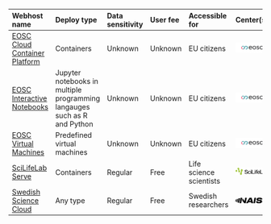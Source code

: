 

|Webhost name|Deploy type|Data sensitivity|User fee|Accessible for|Center(s)|
|:-----------------------------|:------------------------------------------------------------------------|:----------------|:----------|:-----------------------|:-----------|
|[EOSC Cloud Container Platform](https://open-science-cloud.ec.europa.eu/services/cloud-container-platform)|Containers                                                               |Unknown          |Unknown    |EU citizens             |![EOSC](logo/eosc_logo_77_x_24.png)|
|[EOSC Interactive Notebooks](https://open-science-cloud.ec.europa.eu/services/interactive-notebooks)|Jupyter notebooks in multiple programming langauges such as R and Python |Unknown          |Unknown    |EU citizens             |![EOSC](logo/eosc_logo_77_x_24.png)|
|[EOSC Virtual Machines](https://open-science-cloud.ec.europa.eu/services/virtual-machines)|Predefined virtual machines                                              |Unknown          |Unknown    |EU citizens             |![EOSC](logo/eosc_logo_77_x_24.png)|
|[SciLifeLab Serve](https://serve.scilifelab.se/)|Containers                                                               |Regular          |Free       |Life science scientists |![SciLifeLab](logo/sll_logo_110_x_24.png)|
|[Swedish Science Cloud](https://cloud.snic.se/)|Any type                                                                 |Regular          |Free       |Swedish researchers     |![NAISS](logo/naiss_logo_148_x_24.png)|

